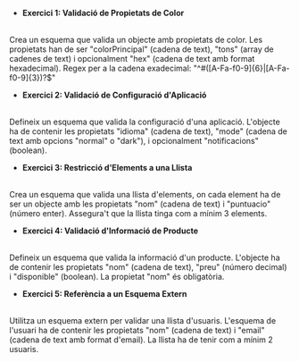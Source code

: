 - **Exercici 1: Validació de Propietats de Color**
<br>
Crea un esquema que valida un objecte amb propietats de color. Les propietats han de ser "colorPrincipal"
(cadena de text), "tons" (array de cadenes de text) i opcionalment "hex" (cadena de text amb format
hexadecimal).
Regex per a la cadena exadecimal: "^#([A-Fa-f0-9]{6}|[A-Fa-f0-9]{3})?$"

<br>

- **Exercici 2: Validació de Configuració d'Aplicació**
<br>
Defineix un esquema que valida la configuració d'una aplicació. L'objecte ha de contenir les
propietats "idioma" (cadena de text), "mode" (cadena de text amb opcions "normal" o "dark"), i
opcionalment "notificacions" (boolean).

<br>

- **Exercici 3: Restricció d'Elements a una Llista**
<br>
Crea un esquema que valida una llista d'elements, on cada element ha de ser un objecte amb les
propietats "nom" (cadena de text) i "puntuacio" (número enter). Assegura't que la llista tinga com a mínim 3
elements.

<br>

- **Exercici 4: Validació d'Informació de Producte**
<br>
Defineix un esquema que valida la informació d'un producte. L'objecte ha de contenir les propietats "nom"
(cadena de text), "preu" (número decimal) i "disponible" (boolean). La propietat "nom" és obligatòria.

<br>

- **Exercici 5: Referència a un Esquema Extern**
<br>
Utilitza un esquema extern per validar una llista d'usuaris. L'esquema de l'usuari ha de contenir les
propietats "nom" (cadena de text) i "email" (cadena de text amb format d'email). La llista ha de tenir com a
mínim 2 usuaris.